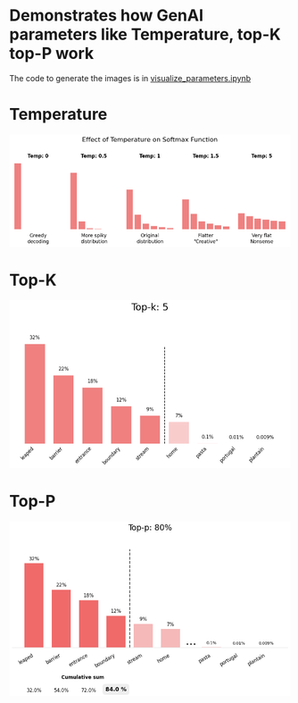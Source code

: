 # Demonstrates how GenAI parameters like Temperature, top-K top-P work

The code to generate the images is in [visualize_parameters.ipynb](./visualize_parameters.ipynb)

# Temperature

![Temperature image](./generated_images/temperature.png)

# Top-K

![Top-K image](./generated_images/topK.png)

# Top-P

![Top-P image](./generated_images/topP.png)